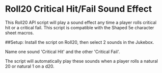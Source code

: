 # Roll20 Critical Hit/Fail Sound Effect

This Roll20 API script will play a sound effect any time a player rolls critical hit or a critical fail. 
This script is compatible with the Shaped 5e character sheet macros.

##Setup:
Install the script on Roll20, then select 2 sounds in the Jukebox.

Name one sound 'Critical Hit' and the other 'Critical Fail'.

The script will automatically play these sounds when a player rolls a natural 20 or natural 1 on a d20.
